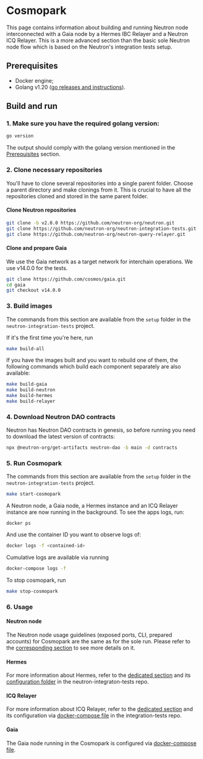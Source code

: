 # Cosmopark

This page contains information about building and running Neutron node interconnected with a Gaia node by a Hermes IBC Relayer and a Neutron ICQ Relayer. This is a more advanced section than the basic sole Neutron node flow which is based on the Neutron's integration tests setup.

## Prerequisites

- Docker engine;
- Golang v1.20 ([go releases and instructions](https://go.dev/dl/)).

## Build and run

### 1. Make sure you have the required golang version:

```sh
go version
```

The output should comply with the golang version mentioned in the [Prerequisites](#prerequisites) section.

### 2. Clone necessary repositories

You'll have to clone several repositories into a single parent folder. Choose a parent directory and make clonings from it. This is crucial to have all the repositories cloned and stored in the same parent folder.

#### Clone Neutron repositories

```sh
git clone -b v2.0.0 https://github.com/neutron-org/neutron.git
git clone https://github.com/neutron-org/neutron-integration-tests.git
git clone https://github.com/neutron-org/neutron-query-relayer.git
```

#### Clone and prepare Gaia

We use the Gaia network as a target network for interchain operations. We use v14.0.0 for the tests.

```sh
git clone https://github.com/cosmos/gaia.git
cd gaia
git checkout v14.0.0
```

### 3. Build images

The commands from this section are available from the `setup` folder in the `neutron-integration-tests` project.

If it's the first time you're here, run

```sh
make build-all
```

If you have the images built and you want to rebuild one of them, the following commands which build each component separately are also available:

```sh
make build-gaia
make build-neutron
make build-hermes
make build-relayer
```

### 4. Download Neutron DAO contracts

Neutron has Neutron DAO contracts in genesis, so before running you need to download the latest version of contracts:

```sh
npx @neutron-org/get-artifacts neutron-dao -b main -d contracts
```

### 5. Run Cosmopark

The commands from this section are available from the `setup` folder in the `neutron-integration-tests` project.

```sh
make start-cosmopark
```

A Neutron node, a Gaia node, a Hermes instance and an ICQ Relayer instance are now running in the background. To see the apps logs, run:

```
docker ps
```

And use the container ID you want to observe logs of:

```sh
docker logs -f <contained-id>
```

Cumulative logs are available via running

```sh
docker-compose logs -f
```

To stop cosmopark, run

```sh
make stop-cosmopark
```

### 6. Usage

#### Neutron node

The Neutron node usage guidelines (exposed ports, CLI, prepared accounts) for Cosmopark are the same as for the sole run. Please refer to the [corresponding section](/neutron/build-and-run/neutron-docker#usage) to see more details on it.

#### Hermes

For more information about Hermes, refer to the [dedicated section](/relaying/ibc-relayer) and its [configuration folder](https://github.com/neutron-org/neutron-integration-tests/tree/main/setup/hermes) in the neutron-integraton-tests repo.

#### ICQ Relayer

For more information about ICQ Relayer, refer to the [dedicated section](/relaying/icq-relayer) and its configuration via [docker-compose file](https://github.com/neutron-org/neutron-integration-tests/blob/main/setup/docker-compose.yml) in the integration-tests repo.

#### Gaia

The Gaia node running in the Cosmopark is configured via [docker-compose file](https://github.com/neutron-org/neutron-integration-tests/blob/main/setup/docker-compose.yml).